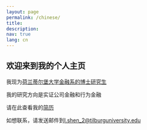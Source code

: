```yaml
---
layout: page
permalink: /chinese/
title:
description:
nav: true
lang: cn
---
```


## 欢迎来到我的个人主页

我现为[荷兰蒂尔堡大学金融系的博士研究生](https://www.tilburguniversity.edu/about/schools/economics-and-management/organization/departments/finance)

我的研究方向是实证公司金融和行为金融

请在此查看我的[简历](https://lingboshen.github.io/assets/pdf/CV_LingboShen.pdf)

如想联系，请发送邮件到[l.shen_2@tilburguniversity.edu](mailto:l.shen_2@tilburguniversity.edu)
